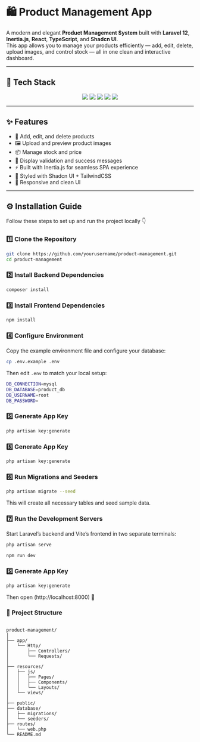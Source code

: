 # 🛍️ Product Management App

A modern and elegant **Product Management System** built with **Laravel 12**, **Inertia.js**, **React**, **TypeScript**, and **Shadcn UI**.  
This app allows you to manage your products efficiently — add, edit, delete, upload images, and control stock — all in one clean and interactive dashboard.

---

## 🚀 Tech Stack

<p align="center">
  <img src="https://img.shields.io/badge/Laravel-FF2D20?style=for-the-badge&logo=laravel&logoColor=white" />
  <img src="https://img.shields.io/badge/Inertia.js-7C3AED?style=for-the-badge&logo=inertia&logoColor=white" />
  <img src="https://img.shields.io/badge/React-61DAFB?style=for-the-badge&logo=react&logoColor=black" />
  <img src="https://img.shields.io/badge/TypeScript-3178C6?style=for-the-badge&logo=typescript&logoColor=white" />
  <img src="https://img.shields.io/badge/Shadcn_UI-000000?style=for-the-badge&logo=shadcnui&logoColor=white" />
</p>

---

## ✨ Features

- 🧩 Add, edit, and delete products  
- 🖼️ Upload and preview product images  
- 📦 Manage stock and price  
- 💬 Display validation and success messages  
- ⚡ Built with Inertia.js for seamless SPA experience  
- 🎨 Styled with Shadcn UI + TailwindCSS  
- 📱 Responsive and clean UI  

---

## ⚙️ Installation Guide

Follow these steps to set up and run the project locally 👇

### 1️⃣ Clone the Repository

```bash
git clone https://github.com/yourusername/product-management.git
cd product-management
```

### 2️⃣ Install Backend Dependencies

```bash
composer install
```

### 3️⃣ Install Frontend Dependencies

```bash
npm install
```

### 4️⃣ Configure Environment
Copy the example environment file and configure your database:

```bash
cp .env.example .env
```

Then edit `.env` to match your local setup:

```bash
DB_CONNECTION=mysql
DB_DATABASE=product_db
DB_USERNAME=root
DB_PASSWORD=
```

### 5️⃣ Generate App Key

```bash
php artisan key:generate
```

### 5️⃣ Generate App Key

```bash
php artisan key:generate
```

### 6️⃣ Run Migrations and Seeders

```bash
php artisan migrate --seed
```
This will create all necessary tables and seed sample data.

### 7️⃣ Run the Development Servers
Start Laravel’s backend and Vite’s frontend in two separate terminals:

```bash
php artisan serve
```
```bash
npm run dev
```

### 5️⃣ Generate App Key

```bash
php artisan key:generate
```

Then open (http://localhost:8000) 🎉

### 🧱 Project Structure
<code>
product-management/
│
├── app/
│   └── Http/
│       ├── Controllers/
│       └── Requests/
│
├── resources/
│   ├── js/
│   │   ├── Pages/
│   │   ├── Components/
│   │   └── Layouts/
│   └── views/
│
├── public/
├── database/
│   ├── migrations/
│   └── seeders/
├── routes/
│   └── web.php
└── README.md

</code>
